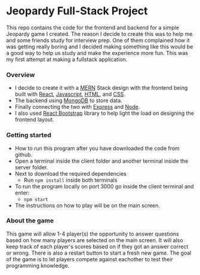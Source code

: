 # Jeopardy Full-Stack Project
 
This repo contains the code for the frontend and backend for a simple Jeopardy game I created. The reason I decide to create this was to help me and some friends study for interview prep. One of them complained how it was getting really boring and I decided making something like this would be a good way to help us study and make the experience more fun. This was my first attempt at making a fullstack application.


### Overview ###
- I decide to create it with a [MERN](https://www.mongodb.com/mern-stack "MERN") Stack design with the frontend being built with [React](https://reactjs.org/ "React"), [Javascript](https://javascript.info/ "Javascript"), [HTML](https://developer.mozilla.org/en-US/docs/Web/HTML "HTML"), and [CSS](https://developer.mozilla.org/en-US/docs/Web/CSS "CSS"). 
- The backend using [MongoDB](https://www.mongodb.com/cloud/atlas "MongoDB") to store data. 
- Finally connecting the two with [Express](https://expressjs.com/ "Express") and [Node](https://nodejs.org/en/ "Node"). 
- I also used [React Bootstrap](https://react-bootstrap.github.io/ "React Bootstrap") library to help light the load on designing the frontend layout.


### Getting started ###
- How to run this program after you have downloaded the code from github. 
- Open a terminal inside the client folder and another terminal inside the server folder.
- Next to download the required dependencies 
  - Run `npm install` inside both terminals
- To run the program locally on port 3000 go inside the client terminal and enter: 
  - `npm start`  
- The instructions on how to play will be on the main screen.
  
### About the game ###
This game will allow 1-4 player(s) the opportunity to answer questions based on how many players are selected on the main screen. It will also keep track of each player's scores based on if they got an answer correct or wrong. There is also a restart button to start a fresh new game. The goal of the game is to let players compete against eachother to test their programming knowledge.
